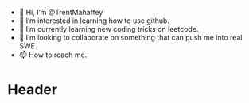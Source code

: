 - 👋 Hi, I’m @TrentMahaffey
- 👀 I’m interested in learning how to use github.
- 🌱 I’m currently learning new coding tricks on leetcode.
- 💞️ I’m looking to collaborate on something that can push me into real SWE.
- 📫 How to reach me.

<h1>Header</h1>

<!---
TrentMahaffey/TrentMahaffey is a ✨ special ✨ repository because its `README.md` (this file) appears on your GitHub profile.
You can click the Preview link to take a look at your changes.
--->
